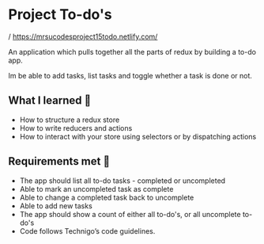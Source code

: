 # Project To-do's 

 / https://mrsucodesproject15todo.netlify.com/
 
An application which pulls together all the parts of redux by building a to-do app.

Im be able to add tasks, list tasks and toggle whether a task is done or not. 

## What I learned 🧠

* How to structure a redux store
* How to write reducers and actions
* How to interact with your store using selectors or by dispatching actions


## Requirements met 🧪

* The app should list all to-do tasks - completed or uncompleted
* Able to mark an uncompleted task as complete
* Able to change a completed task back to uncomplete
* Able to add new tasks
* The app should show a count of either all to-do's, or all uncomplete to-do's
* Code follows Technigo’s code guidelines.





